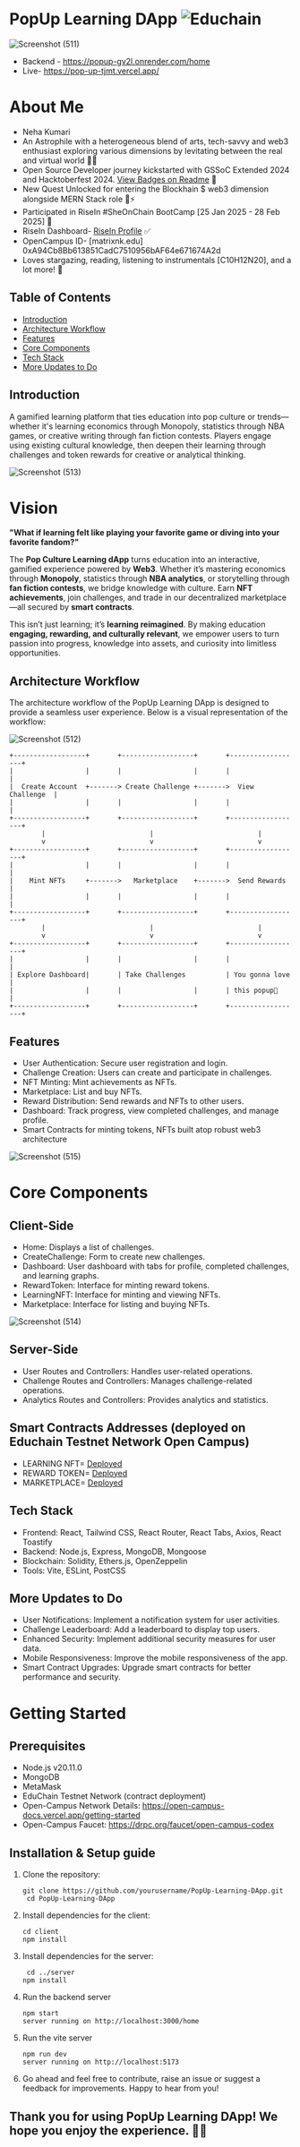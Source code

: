 # PopUp Learning DApp ![Educhain](https://img.shields.io/badge/SheOnChain-Bootcamp-yellow)

![Screenshot (511)](https://github.com/user-attachments/assets/d6c8501d-76c2-4941-a19f-972553302afb)

- Backend - https://popup-gv2l.onrender.com/home
- Live- https://pop-up-tjmt.vercel.app/

# About Me
- Neha Kumari
- An Astrophile with a heterogeneous blend of arts, tech-savvy and web3 enthusiast exploring various dimensions by levitating between the real and virtual world 🔰✨
- Open Source Developer journey kickstarted with GSSoC Extended 2024 and Hacktoberfest 2024. [View Badges on Readme](https://github.com/Nkovaturient/Nkovaturient) 🌟
- New Quest Unlocked for entering the Blockhain $ web3 dimension alongside MERN Stack role 🎐⚡
- Participated in RiseIn #SheOnChain BootCamp [25 Jan 2025 - 28 Feb 2025] 💛
- RiseIn Dashboard- [RiseIn Profile](https://www.risein.com/@matrixnk) ✅
- OpenCampus ID- [matrixnk.edu] 0xA94Cb8Bb613851CadC7510956bAF64e671674A2d
- Loves stargazing, reading, listening to instrumentals [C10H12N20], and a lot more! 🙂

## Table of Contents
- [Introduction](#introduction)
- [Architecture Workflow](#architecture-workflow)
- [Features](#features)
- [Core Components](#core-components)
- [Tech Stack](#tech-stack)
- [More Updates to Do](#more-updates-to-do)

## Introduction
A gamified learning platform that ties education into pop culture or trends—whether it's learning economics through Monopoly, statistics through NBA games, or creative writing through fan fiction contests. Players engage using existing cultural knowledge, then deepen their learning through challenges and token rewards for creative or analytical thinking.

![Screenshot (513)](https://github.com/user-attachments/assets/18af33bd-b4bd-4859-8f59-c3f20112a9cc)

# Vision 
**"What if learning felt like playing your favorite game or diving into your favorite fandom?"**  

The **Pop Culture Learning dApp** turns education into an interactive, gamified experience powered by **Web3**. Whether it’s mastering economics through **Monopoly**, statistics through **NBA analytics**, or storytelling through **fan fiction contests**, we bridge knowledge with culture. Earn **NFT achievements**, join challenges, and trade in our decentralized marketplace—all secured by **smart contracts**.  

This isn’t just learning; it’s **learning reimagined**. By making education **engaging, rewarding, and culturally relevant**, we empower users to turn passion into progress, knowledge into assets, and curiosity into limitless opportunities.

## Architecture Workflow
The architecture workflow of the PopUp Learning DApp is designed to provide a seamless user experience. Below is a visual representation of the workflow:

![Screenshot (512)](https://github.com/user-attachments/assets/4ee30a89-d5cb-4892-a9ea-5d8569f1327f)


```plaintext
+------------------+       +------------------+       +------------------+
|                  |       |                  |       |                  |
|  Create Account  +-------> Create Challenge +------->  View Challenge  |
|                  |       |                  |       |                  |
+------------------+       +------------------+       +------------------+
        |                          |                          |
        v                          v                          v
+------------------+       +------------------+       +------------------+
|                  |       |                  |       |                  |
|    Mint NFTs     +------->   Marketplace    +------->  Send Rewards    |
|                  |       |                  |       |                  |
+------------------+       +------------------+       +------------------+
        |                          |                          |
        v                          v                          v
+------------------+       +------------------+       +------------------+
|                  |       |                  |       |                  |
| Explore Dashboard|       | Take Challenges          | You gonna love   |
|                  |       |                  |       | this popup🌟     |
+------------------+       +------------------+       +------------------+

```
## Features
- User Authentication: Secure user registration and login.
- Challenge Creation: Users can create and participate in challenges.
- NFT Minting: Mint achievements as NFTs.
- Marketplace: List and buy NFTs.
- Reward Distribution: Send rewards and NFTs to other users.
- Dashboard: Track progress, view completed challenges, and manage profile.
- Smart Contracts for minting tokens, NFTs built atop robust web3 architecture
  
![Screenshot (515)](https://github.com/user-attachments/assets/e0e537bd-385f-4608-b2ad-8efcb80492df)


# Core Components

## Client-Side
- Home: Displays a list of challenges.
- CreateChallenge: Form to create new challenges.
- Dashboard: User dashboard with tabs for profile, completed challenges, and learning graphs.
- RewardToken: Interface for minting reward tokens.
- LearningNFT: Interface for minting and viewing NFTs.
- Marketplace: Interface for listing and buying NFTs.
  
![Screenshot (514)](https://github.com/user-attachments/assets/c30625c7-2046-4803-af90-008f06de9b62)

## Server-Side
- User Routes and Controllers: Handles user-related operations.
- Challenge Routes and Controllers: Manages challenge-related operations.
- Analytics Routes and Controllers: Provides analytics and statistics.

## Smart Contracts Addresses (deployed on Educhain Testnet Network Open Campus)
- LEARNING NFT= [Deployed](https://edu-chain-testnet.blockscout.com/token/0x83e3D68C39233aD3dD13de2aDB48Cd1F8E5dA54d)
- REWARD TOKEN= [Deployed](https://edu-chain-testnet.blockscout.com/token/0xDee0Da1A7810B5e23222d69B82342eDd0F3D3c5e)
- MARKETPLACE= [Deployed](https://edu-chain-testnet.blockscout.com/address/0xAE418E8a6b67E9596fCFd5eD7Cc54ED91F6ce300)

## Tech Stack
- Frontend: React, Tailwind CSS, React Router, React Tabs, Axios, React Toastify
- Backend: Node.js, Express, MongoDB, Mongoose
- Blockchain: Solidity, Ethers.js, OpenZeppelin
- Tools: Vite, ESLint, PostCSS

## More Updates to Do
- User Notifications: Implement a notification system for user activities.
- Challenge Leaderboard: Add a leaderboard to display top users.
- Enhanced Security: Implement additional security measures for user data.
- Mobile Responsiveness: Improve the mobile responsiveness of the app.
- Smart Contract Upgrades: Upgrade smart contracts for better performance and security.

# Getting Started

## Prerequisites
- Node.js v20.11.0
- MongoDB 
- MetaMask
- EduChain Testnet Network (contract deployment)
- Open-Campus Network Details: https://open-campus-docs.vercel.app/getting-started
- Open-Campus Faucet: https://drpc.org/faucet/open-campus-codex
  
## Installation & Setup guide
1) Clone the repository:

   ```
   git clone https://github.com/yourusername/PopUp-Learning-DApp.git
    cd PopUp-Learning-DApp
   ```

3) Install dependencies for the client:
     ```
   cd client
   npm install
   ```
   
5) Install dependencies for the server:
     ```
      cd ../server
     npm install
     ```
   
7) Run the backend server
   ```
   npm start
   server running on http://localhost:3000/home
   ```
   
9) Run the vite server
   ```
   npm run dev
   server running on http://localhost:5173
   ```

10) Go ahead and feel free to contribute, raise an issue or suggest a feedback for improvements. Happy to hear from you!
   
## Thank you for using PopUp Learning DApp! We hope you enjoy the experience. 🌟😄

  
